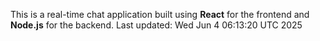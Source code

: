 This is a real-time chat application built using **React** for the frontend and **Node.js** for the backend.
Last updated: Wed Jun  4 06:13:20 UTC 2025
